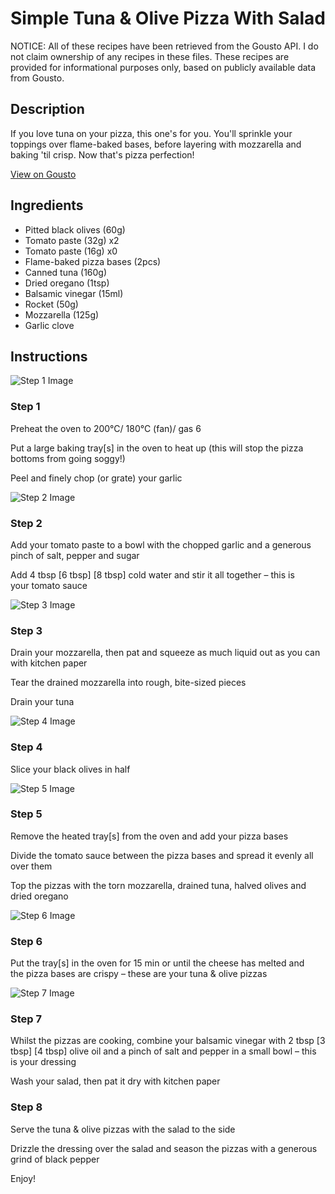 # Simple Tuna & Olive Pizza With Salad

NOTICE: All of these recipes have been retrieved from the Gousto API. I do not claim ownership of any recipes in these files. These recipes are provided for informational purposes only, based on publicly available data from Gousto.

## Description

If you love tuna on your pizza, this one's for you. You'll sprinkle your toppings over flame-baked bases, before layering with mozzarella and baking 'til crisp. Now that's pizza perfection!

[View on Gousto](https://www.gousto.co.uk/recipes/cookbook/simple-tuna-olive-pizza-with-salad)

## Ingredients

- Pitted black olives (60g)
- Tomato paste (32g) x2
- Tomato paste (16g) x0
- Flame-baked pizza bases (2pcs)
- Canned tuna (160g)
- Dried oregano (1tsp)
- Balsamic vinegar (15ml)
- Rocket (50g)
- Mozzarella (125g)
- Garlic clove

## Instructions

![Step 1 Image](https://production-media.gousto.co.uk/cms/recipe-step-image/1934.-step-1-x200.jpg)

### Step 1

Preheat the oven to 200°C/ 180°C (fan)/ gas 6

Put a<span class="text-danger"> </span>large baking tray[s] in the oven to heat up (this will stop the pizza bottoms from going soggy!)

Peel and finely chop (or grate) your garlic

![Step 2 Image](https://production-media.gousto.co.uk/cms/recipe-step-image/1934.-step-2-x200.jpg)

### Step 2

Add your tomato paste to a bowl with the chopped garlic and a generous pinch of salt, pepper and sugar

Add 4 tbsp <span class="text-purple">[6 tbsp]</span> <span class="text-danger">[8 tbsp] </span>cold water and stir it all together – this is your tomato sauce

![Step 3 Image](https://production-media.gousto.co.uk/cms/recipe-step-image/1934.-step-3-x200.jpg)

### Step 3

Drain your mozzarella, then pat and squeeze as much liquid out as you can with kitchen paper

Tear the drained mozzarella into rough, bite-sized pieces

Drain your tuna

![Step 4 Image](https://production-media.gousto.co.uk/cms/recipe-step-image/1934.-step-4-x200.jpg)

### Step 4

Slice your black olives in half

![Step 5 Image](https://production-media.gousto.co.uk/cms/recipe-step-image/1934.-step-5-x200.jpg)

### Step 5

Remove the heated tray[s] from the oven and add your pizza bases

Divide the tomato sauce between the pizza bases and spread it evenly all over them

Top the pizzas with the torn mozzarella, drained tuna, halved olives and dried oregano

![Step 6 Image](https://production-media.gousto.co.uk/cms/recipe-step-image/1934.-step-7-x200.jpg)

### Step 6

Put the tray[s] in the oven for 15 min or until the cheese has melted and the pizza bases are crispy – these are your tuna & olive pizzas

![Step 7 Image](https://production-media.gousto.co.uk/cms/recipe-step-image/1934.-step-6-x200.jpg)

### Step 7

Whilst the pizzas are cooking, combine your balsamic vinegar with 2 tbsp <span class="text-purple">[3 tbsp]</span> <span class="text-danger">[4 tbsp]</span> olive oil and a pinch of salt and pepper in a small bowl  – this is your dressing

Wash your salad, then pat it dry with kitchen paper

### Step 8

Serve the tuna & olive pizzas with the salad to the side

Drizzle the dressing over the salad and season the pizzas with a generous grind of black pepper

Enjoy!

